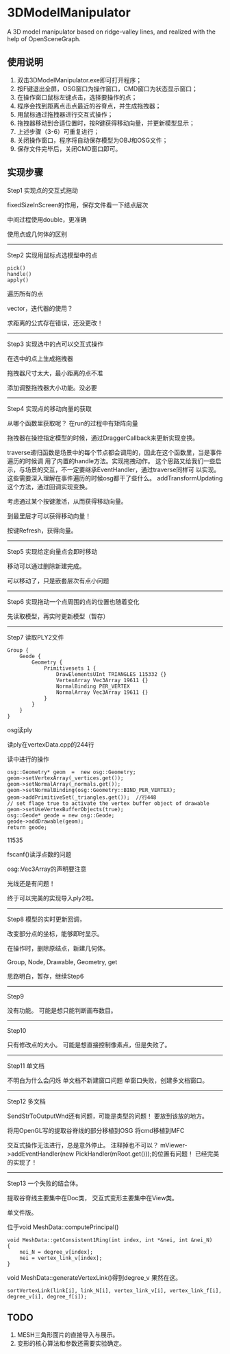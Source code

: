 # 3DModelManipulator

A 3D model manipulator based on ridge-valley lines, and realized with the help of OpenSceneGraph.

## 使用说明

1. 双击3DModelManipulator.exe即可打开程序；
2. 按F键退出全屏，OSG窗口为操作窗口，CMD窗口为状态显示窗口；
3. 在操作窗口鼠标左键点击，选择要操作的点；
4. 程序会找到距离点击点最近的谷脊点，并生成拖拽器；
5. 用鼠标通过拖拽器进行交互式操作；
6. 拖拽器移动到合适位置时，按R键获得移动向量，并更新模型显示；
7. 上述步骤（3-6）可重复进行；
8. 关闭操作窗口，程序将自动保存模型为OBJ和OSG文件；
9. 保存文件完毕后，关闭CMD窗口即可。

## 实现步骤

Step1
实现点的交互式拖动

fixedSizeInScreen的作用，保存文件看一下结点层次

中间过程使用double，更准确

使用点或几何体的区别

---

Step2
实现用鼠标点选模型中的点

	pick()
	handle()
	apply()

遍历所有的点

vector，迭代器的使用？

求距离的公式存在错误，还没更改！

---

Step3
实现选中的点可以交互式操作

在选中的点上生成拖拽器

拖拽器尺寸太大，最小距离的点不准

添加调整拖拽器大小功能。没必要

---

Step4
实现点的移动向量的获取

从哪个函数里获取呢？
在run的过程中有矩阵向量

拖拽器在操控指定模型的时候，通过DraggerCallback来更新实现变换。

traverse递归函数是场景中的每个节点都会调用的，因此在这个函数里，当是事件遍历的时候调
用了内置的handle方法。实现拖拽动作。
这个思路又给我们一些启示，与场景的交互，不一定要继承EventHandler，通过traverse同样可
以实现。这些需要深入理解在事件遍历的时候osg都干了些什么。
addTransformUpdating这个方法，通过回调实现变换。

考虑通过某个按键激活，从而获得移动向量。

到最里层才可以获得移动向量！

按键Refresh，获得向量。

---

Step5
实现给定向量点会即时移动

移动可以通过删除新建完成。

可以移动了，只是嵌套层次有点小问题

---

Step6
实现拖动一个点周围的点的位置也随着变化

先读取模型，再实时更新模型（暂存）

---

Step7
读取PLY2文件

	Group {
		Geode {
			Geometry {
				Primitivesets 1 {
					DrawElementsUInt TRIANGLES 115332 {}
					VertexArray Vec3Array 19611 {}
					NormalBinding PER_VERTEX
					NormalArray Vec3Array 19611 {}
				}
			}
		}
	}

osg读ply

读ply在vertexData.cpp的244行

读中进行的操作

	osg::Geometry* geom  =  new osg::Geometry;
	geom->setVertexArray(_vertices.get());
	geom->setNormalArray(_normals.get());
	geom->setNormalBinding(osg::Geometry::BIND_PER_VERTEX);
	geom->addPrimitiveSet(_triangles.get());  //行448
	// set flage true to activate the vertex buffer object of drawable
	geom->setUseVertexBufferObjects(true);
	osg::Geode* geode = new osg::Geode;
	geode->addDrawable(geom);
	return geode;

11535

fscanf()读浮点数的问题

osg::Vec3Array的声明要注意

光线还是有问题！

终于可以完美的实现导入ply2啦。

---

Step8
模型的实时更新回调，

改变部分点的坐标，能够即时显示。

在操作时，删除原结点，新建几何体。

Group, Node, Drawable, Geometry, get

思路明白，暂存，继续Step6

---

Step9

没有功能。
可能是想只能判断画布数目。

---

Step10

只有修改点的大小。
可能是想直接控制像素点，但是失败了。

---

Step11
单文档

不明白为什么会闪烁
单文档不新建窗口问题
单窗口失败，创建多文档窗口。

---

Step12
多文档

SendStrToOutputWnd还有问题，可能是类型的问题！
要放到该放的地方。

将用OpenGL写的提取谷脊线的部分移植到OSG
将cmd移植到MFC

交互式操作无法进行，总是意外停止。
注释掉也不可以？
mViewer->addEventHandler(new PickHandler(mRoot.get()));的位置有问题！
已经完美的实现了！

---

Step13
一个失败的结合体。

提取谷脊线主要集中在Doc类，
交互式变形主要集中在View类。

单文件版。

位于void MeshData::computePrincipal()

	void MeshData::getConsistent1Ring(int index, int *&nei, int &nei_N)
	{
		nei_N = degree_v[index];
		nei = vertex_link_v[index];
	}

void MeshData::generateVertexLink()得到degree_v
果然在这。

	sortVertexLink(link[i], link_N[i], vertex_link_v[i], vertex_link_f[i], degree_v[i], degree_f[i]);

## TODO

1. MESH三角形面片的直接导入与展示。
2. 变形的核心算法和参数还需要实验确定。
